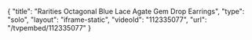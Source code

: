 {
    "title": "Rarities Octagonal Blue Lace Agate   Gem Drop Earrings",
    "type": "solo",
    "layout": "iframe-static",
    "videoId": "112335077",
    "url": "\/tvpembed\/112335077"
}